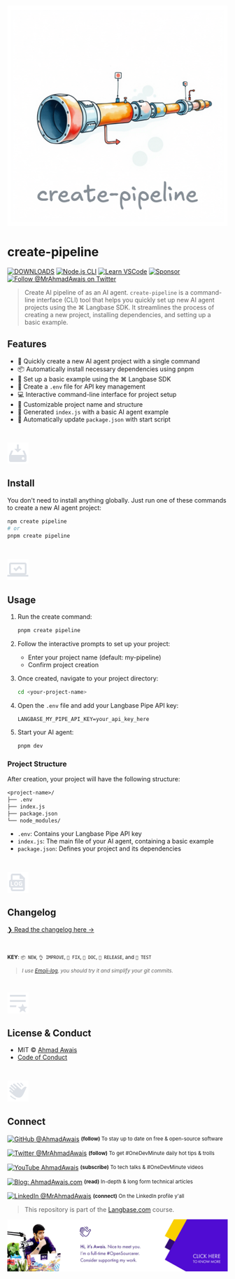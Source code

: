 ![pipeline](https://raw.githubusercontent.com/ahmadawais/create-pipeline/main/.github/logo.png)

# create-pipeline

[![DOWNLOADS](https://img.shields.io/npm/dt/create-pipeline?label=DOWNLOADS%20%20❯&colorA=000000&colorB=000000&style=flat)](https://www.npmjs.com/package/create-pipeline) [![Node.js CLI](https://img.shields.io/badge/-NodeCLI.com-gray.svg?colorB=000000&style=flat)](https://NodeCLI.com/?utm_source=FOSS) [![Learn VSCode](https://img.shields.io/badge/-VSCODE.pro-gray.svg?colorB=000000&style=flat)](https://VSCode.pro/?utm_source=FOSS) [![Sponsor](https://img.shields.io/badge/-Sponsor-gray.svg?colorB=000000&style=flat)](https://github.com/ahmadawais/sponsor?utm_source=FOSS)
[![Follow @MrAhmadAwais on Twitter](https://img.shields.io/badge/FOLLOW%20@MRAHMADAWAIS%20%E2%86%92-gray.svg?colorA=000000&colorB=000000&style=flat)](https://twitter.com/mrahmadawais/)

> Create AI pipeline of as an AI agent. `create-pipeline` is a command-line interface (CLI) tool that helps you quickly set up new AI agent projects using the ⌘ Langbase SDK. It streamlines the process of creating a new project, installing dependencies, and setting up a basic example.

## Features

- 🚀 Quickly create a new AI agent project with a single command
- 📦 Automatically install necessary dependencies using pnpm
- 🔧 Set up a basic example using the ⌘ Langbase SDK
- 🔑 Create a `.env` file for API key management
- 💻 Interactive command-line interface for project setup
- 🎨 Customizable project name and structure
- 📝 Generated `index.js` with a basic AI agent example
- 🔄 Automatically update `package.json` with start script

<br>

[![📟](https://raw.githubusercontent.com/ahmadawais/stuff/master/images/git/install.png)](./../../)

## Install

You don't need to install anything globally. Just run one of these commands to create a new AI agent project:

```sh
npm create pipeline
# or
pnpm create pipeline
```

<br>

[![⚙️](https://raw.githubusercontent.com/ahmadawais/stuff/master/images/git/usage.png)](./../../)

## Usage

1. Run the create command:
   ```sh
   pnpm create pipeline
   ```

2. Follow the interactive prompts to set up your project:
   - Enter your project name (default: my-pipeline)
   - Confirm project creation

3. Once created, navigate to your project directory:
   ```sh
   cd <your-project-name>
   ```

4. Open the `.env` file and add your Langbase Pipe API key:
   ```
   LANGBASE_MY_PIPE_API_KEY=your_api_key_here
   ```

5. Start your AI agent:
   ```sh
   pnpm dev
   ```

### Project Structure

After creation, your project will have the following structure:

```
<project-name>/
├── .env
├── index.js
├── package.json
└── node_modules/
```

- `.env`: Contains your Langbase Pipe API key
- `index.js`: The main file of your AI agent, containing a basic example
- `package.json`: Defines your project and its dependencies

<br>

[![📝](https://raw.githubusercontent.com/ahmadawais/stuff/master/images/git/log.png)](changelog.md)

## Changelog

[❯ Read the changelog here →](changelog.md)

<br>

<small>**KEY**: `📦 NEW`, `👌 IMPROVE`, `🐛 FIX`, `📖 DOC`, `🚀 RELEASE`, and `🤖 TEST`

> _I use [Emoji-log](https://github.com/ahmadawais/Emoji-Log), you should try it and simplify your git commits._

</small>

<br>

[![📃](https://raw.githubusercontent.com/ahmadawais/stuff/master/images/git/license.png)](./../../)

## License & Conduct

- MIT © [Ahmad Awais](https://twitter.com/MrAhmadAwais/)
- [Code of Conduct](code-of-conduct.md)

<br>

[![🙌](https://raw.githubusercontent.com/ahmadawais/stuff/master/images/git/connect.png)](./../../)

## Connect

<div align="left">
    <p><a href="https://github.com/ahmadawais"><img alt="GitHub @AhmadAwais" align="center" src="https://img.shields.io/badge/GITHUB-gray.svg?colorB=6cc644&style=flat" /></a>&nbsp;<small><strong>(follow)</strong> To stay up to date on free & open-source software</small></p>
    <p><a href="https://twitter.com/MrAhmadAwais/"><img alt="Twitter @MrAhmadAwais" align="center" src="https://img.shields.io/badge/TWITTER-gray.svg?colorB=1da1f2&style=flat" /></a>&nbsp;<small><strong>(follow)</strong> To get #OneDevMinute daily hot tips & trolls</small></p>
    <p><a href="https://www.youtube.com/AhmadAwais"><img alt="YouTube AhmadAwais" align="center" src="https://img.shields.io/badge/YOUTUBE-gray.svg?colorB=ff0000&style=flat" /></a>&nbsp;<small><strong>(subscribe)</strong> To tech talks & #OneDevMinute videos</small></p>
    <p><a href="https://AhmadAwais.com/"><img alt="Blog: AhmadAwais.com" align="center" src="https://img.shields.io/badge/MY%20BLOG-gray.svg?colorB=4D2AFF&style=flat" /></a>&nbsp;<small><strong>(read)</strong> In-depth & long form technical articles</small></p>
    <p><a href="https://www.linkedin.com/in/MrAhmadAwais/"><img alt="LinkedIn @MrAhmadAwais" align="center" src="https://img.shields.io/badge/LINKEDIN-gray.svg?colorB=0077b5&style=flat" /></a>&nbsp;<small><strong>(connect)</strong> On the LinkedIn profile y'all</small></p>
</div>


> This repository is part of the [Langbase.com][lb] course.

[lb]: https://Langbase.com?utm_source=github&utm_medium=referral&utm_campaign=ahmadawais/create-pipeline
[n]: https://NodeCLI.com?utm_source=github&utm_medium=referral&utm_campaign=ahmadawais/create-pipeline

[![Awais on Twitter](https://raw.githubusercontent.com/ahmadawais/stuff/master/sponsor/sponsor.jpg)](https://github.com/AhmadAwais/sponsor)
